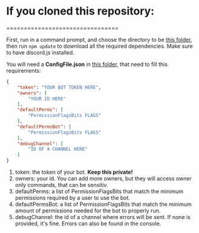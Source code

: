 # If you cloned this repository:
================================

First, run in a command prompt, and choose the directory to be [this folder](./), then run `npm update` to download all the required dependencies. Make sure to have discord.js installed.

You will need a **ConfigFile.json** in [this folder](./src/Data/), that need to fill this requirements:
```json
{
    "token": "YOUR BOT TOKEN HERE",
    "owners": [
        "YOUR ID HERE"
    ],
    "defaultPerms": [
        "PermissionFlagsBits FLAGS"
    ],
    "defaultPermsBot": [
        "PermissionFlagsBits FLAGS"
    ],
    "debugChannel": [
        "ID OF A CHANNEL HERE"
    ]
}
```

1. token: the token of your bot. **Keep this private!**
2. owners: your id. You can add more owners, but they will access owner only commands, that can be sensitiv.
3. defaultPerms: a list of PermissionFlagsBits that match the minimum permissions required by a user to use the bot.
4. defaultPermsBot: a list of PermissionFlagsBits that match the minimum amount of permissions needed for the bot to properly run.
5. debugChannel: the id of a channel where errors will be sent. If none is provided, it's fine. Errors can also be found in the console.
